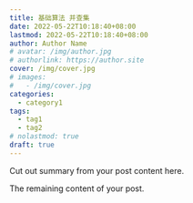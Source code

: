 ```yaml
---
title: 基础算法 并查集
date: 2022-05-22T10:18:40+08:00
lastmod: 2022-05-22T10:18:40+08:00
author: Author Name
# avatar: /img/author.jpg
# authorlink: https://author.site
cover: /img/cover.jpg
# images:
#   - /img/cover.jpg
categories:
  - category1
tags:
  - tag1
  - tag2
# nolastmod: true
draft: true
---
```


Cut out summary from your post content here.

<!--more-->

The remaining content of your post.
